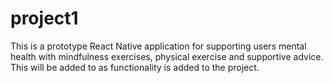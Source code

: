 # project1
This is a prototype React Native application for supporting users mental health with mindfulness exercises, physical exercise and supportive advice.
This will be added to as functionality is added to the project.
